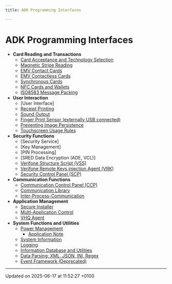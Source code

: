 ```yaml
---
title: ADK Programming Interfaces

---
```


# ADK Programming Interfaces





* **Card Reading and Transactions**
    * [Card Acceptance and Technology Selection](pg_tec_programmers_guide.md#page-pg-tec-programmers-guide)
    * [Magnetic Stripe Reading](pg_msr_programmers_guide.md#page-pg-msr-programmers-guide)
    * [EMV Contact Cards](pg_emv_contact_users_guide.md#page-pg-emv-contact-users-guide)
    * [EMV Contactless Cards](pg_emv_contactless_users_guide.md#page-pg-emv-contactless-users-guide)
    * [Synchronous Cards](pg_crdsync_programmers_guide.md#page-pg-crdsync-programmers-guide)
    * [NFC Cards and Wallets](pg_nfc_users_guide.md#page-pg-nfc-users-guide)
    * [ISO8583 Message Packing](pg_iso8583_users_guide.md#page-pg-iso8583-users-guide)
* **User Interaction**
    * [User Interface]
    * [Receipt Printing](pg_printer_users_guide.md#page-pg-printer-users-guide)
    * [Sound Output](pg_sound_users_guide.md#page-pg-sound-users-guide)
    * [Finger Print Sensor (externally USB connected)](pg_fps_users_guide.md#page-pg-fps-users-guide)
    * [Preventing Image Persistence](pg_preventing_image_persistence.md#page-pg-preventing-image-persistence)
    * [Touchscreen Usage Rules](pg_touchscreen_tips.md#page-pg-touchscreen-tips)
* **Security Functions**
    * [Security Service]
    * [Key Management]
    * [PIN Processing]
    * [SRED Data Encryption (ADE, VCL)]
    * [Verifone Structure Script (VSS)](pg_vss_documentation.md#page-pg-vss-documentation)
    * [Verifone Remote Keys injection Agent (VRK)](pg_vrk_agt_users_guide.md#page-pg-vrk-agt-users-guide)
    * [Security Control Panel (SCP)](pg_scp_users_guide.md#page-pg-scp-users-guide)
* **Communication Functions**
    * [Communication Control Panel (CCP)](pg_ccp_users_guide.md#page-pg-ccp-users-guide)
    * [Communication Library](pg_com_users_guide.md#page-pg-com-users-guide)
    * [Inter-Process-Communication](pg_ipc_users_guide.md#page-pg-ipc-users-guide)
* **Application Management**
    * [Secure Installer](pg_vos_secins_guide.md#page-pg-vos-secins-guide)
    * [Multi-Application Control](pg_mac_users_guide.md#page-pg-mac-users-guide)
    * [VHQ Agent](pg_agt_users_guide.md#page-pg-agt-users-guide)
* **System Functions and Utilities**
    * [Power Management](pg_syspm_users_guide.md#page-pg-syspm-users-guide)
        * [Application Note](pg_pm_app_notes.md#page-pg-pm-app-notes)
    * [System Information](pg_sysinfo_users_guide.md#page-pg-sysinfo-users-guide)
    * [Logging](pg_logging_users_guide.md#page-pg-logging-users-guide)
    * [Information Database and Utilities](pg_inf_users_guide.md#page-pg-inf-users-guide)
    * [Data Parsing: XML, JSON, INI, Regex](pg_expat_users_guide.md#page-pg-expat-users-guide)
    * [Event Framework (Deprecated)](pg_evt_users_guide.md#page-pg-evt-users-guide)

-------------------------------

Updated on 2025-06-17 at 11:52:27 +0100
